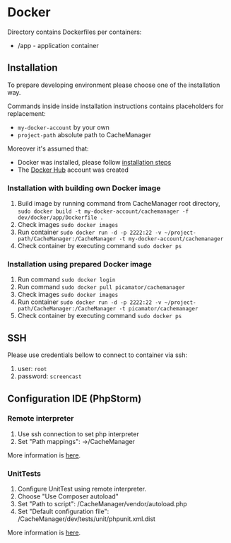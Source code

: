 Docker
======
Directory contains Dockerfiles per containers:
* /app - application container

Installation
------------
To prepare developing environment please choose one of the installation way.

Commands inside inside installation instructions contains placeholders for replacement:
* `my-docker-account` by your own
* `project-path` absolute path to CacheManager

Moreover it's assumed that:
* Docker was installed, please follow [installation steps](https://docs.docker.com/engine/installation/)
* The [Docker Hub](https://hub.docker.com/) account was created

### Installation with building own Docker image
1. Build image by running command from CacheManager root directory, `sudo docker build -t my-docker-account/cachemanager -f dev/docker/app/Dockerfile .`
2. Check images `sudo docker images`
3. Run container `sudo docker run -d -p 2222:22 -v ~/project-path/CacheManager:/CacheManager -t my-docker-account/cachemanager`
4. Check container by executing command `sudo docker ps`

### Installation using prepared Docker image
1. Run command `sudo docker login`
2. Run command `sudo docker pull picamator/cachemanager`
3. Check images `sudo docker images`
4. Run container `sudo docker run -d -p 2222:22 -v ~/project-path/CacheManager:/CacheManager -t picamator/cachemanager`
5. Check container by executing command `sudo docker ps`

SSH
---
Please use credentials bellow to connect to container via ssh:
1. user: `root`
2. password: `screencast`

Configuration IDE (PhpStorm)
---------------------------- 
### Remote interpreter
1. Use ssh connection to set php interpreter
2. Set "Path mappings": <progect root>->/CacheManager

More information is [here](https://confluence.jetbrains.com/display/PhpStorm/Working+with+Remote+PHP+Interpreters+in+PhpStorm).

### UnitTests
1. Configure UnitTest using remote interpreter. 
2. Choose "Use Composer autoload"
3. Set "Path to script": /CacheManager/vendor/autoload.php
4. Set "Default configuration file": /CacheManager/dev/tests/unit/phpunit.xml.dist

More information is [here](https://confluence.jetbrains.com/display/PhpStorm/Running+PHPUnit+tests+over+SSH+on+a+remote+server+with+PhpStorm).
